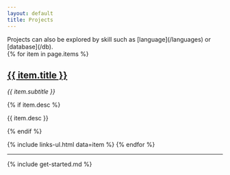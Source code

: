 ```yaml
---
layout: default
title: Projects
---
```


<section markdown="1">
Projects can also be explored by skill such as [language](/languages) or [database](/db).
</section>

<section>
{% for item in page.items %}
  <h1><a href="{{ item.url }}">{{ item.title }}</a></h1>

  <p><em>{{ item.subtitle }}</em></p>

  {% if item.desc %}
  <p>{{ item.desc }}</p>
  {% endif %}

  {% include links-ul.html data=item %}
{% endfor %}
</section>

<hr>

<section markdown="1">
{% include get-started.md %}
</section>

<script>
element = document.getElementById("project-menu");
element.className += " active";
</script>
